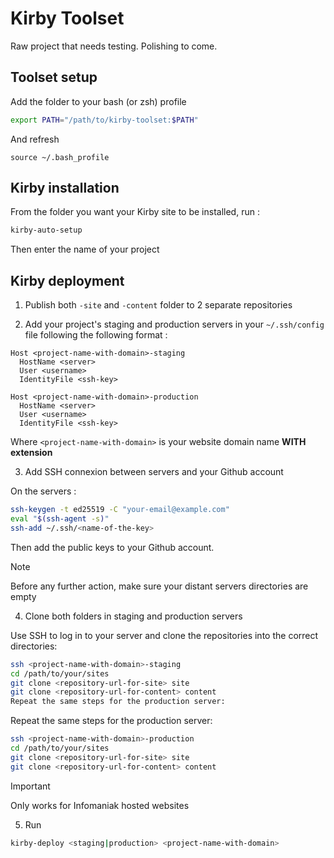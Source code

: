 # Kirby Toolset

Raw project that needs testing. Polishing to come.

## Toolset setup
Add the folder to your bash (or zsh) profile
```bash
export PATH="/path/to/kirby-toolset:$PATH"
```
And refresh 
```
source ~/.bash_profile
```

## Kirby installation
From the folder you want your Kirby site to be installed, run :
```bash
kirby-auto-setup
```
Then enter the name of your project

## Kirby deployment

1. Publish both `-site` and `-content` folder to 2 separate repositories

2. Add your project's staging and production servers in your `~/.ssh/config` file following the following format :
```ssh
Host <project-name-with-domain>-staging
  HostName <server>
  User <username>
  IdentityFile <ssh-key>

Host <project-name-with-domain>-production
  HostName <server>
  User <username>
  IdentityFile <ssh-key>
```
Where `<project-name-with-domain>` is your website domain name **WITH extension**

3. Add SSH connexion between servers and your Github account

On the servers :
```bash
ssh-keygen -t ed25519 -C "your-email@example.com"
eval "$(ssh-agent -s)"
ssh-add ~/.ssh/<name-of-the-key>
```

Then add the public keys to your Github account.

> [!NOTE]
> Before any further action, make sure your distant servers directories are empty

4. Clone both folders in staging and production servers

Use SSH to log in to your server and clone the repositories into the correct directories:

```bash
ssh <project-name-with-domain>-staging
cd /path/to/your/sites
git clone <repository-url-for-site> site
git clone <repository-url-for-content> content
Repeat the same steps for the production server:
```

Repeat the same steps for the production server:

```bash
ssh <project-name-with-domain>-production
cd /path/to/your/sites
git clone <repository-url-for-site> site
git clone <repository-url-for-content> content
```

> [!IMPORTANT]  
> Only works for Infomaniak hosted websites

5. Run
```bash
kirby-deploy <staging|production> <project-name-with-domain>
```
